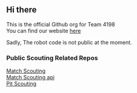 ## Hi there 

This is the official Github org for Team 4198 <br>
You can find our website [here](https://www.team4198.org/)

Sadly, The robot code is not public at the moment.

### Public Scouting Related Repos
[Match Scouting](https://github.com/4198-Programmers/MeanScout_4198) <br>
[Match Scouting api](https://github.com/4198-Programmers/meanscout-api-rust) <br>
[Pit Scouting](https://github.com/4198-Programmers/VileScout) <br>

<!--

**Here are some ideas to get you started:**

🙋‍♀️ A short introduction - what is your organization all about?
🌈 Contribution guidelines - how can the community get involved?
👩‍💻 Useful resources - where can the community find your docs? Is there anything else the community should know?
🍿 Fun facts - what does your team eat for breakfast?
🧙 Remember, you can do mighty things with the power of [Markdown](https://docs.github.com/github/writing-on-github/getting-started-with-writing-and-formatting-on-github/basic-writing-and-formatting-syntax)
-->
